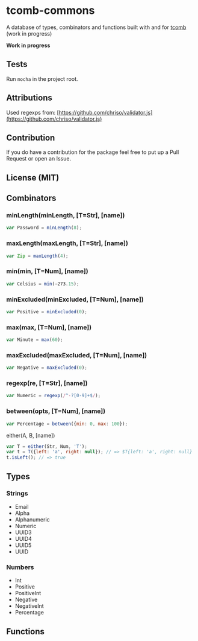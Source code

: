 # tcomb-commons

A database of types, combinators and functions built with and for [tcomb](https://github.com/gcanti/tcomb) (work in progress)

**Work in progress**

## Tests

Run `mocha` in the project root.

## Attributions

Used regexps from: [https://github.com/chriso/validator.js](https://github.com/chriso/validator.js)

## Contribution

If you do have a contribution for the package feel free to put up a Pull Request or open an Issue.

## License (MIT)

## Combinators

### minLength(minLength, [T=Str], [name])
  
```javascript
var Password = minLength(8);
```

### maxLength(maxLength, [T=Str], [name])
  
```javascript
var Zip = maxLength(4);
```

### min(min, [T=Num], [name])
  
```javascript
var Celsius = min(−273.15);
```

### minExcluded(minExcluded, [T=Num], [name])
  
```javascript
var Positive = minExcluded(0);
```

### max(max, [T=Num], [name])
  
```javascript
var Minute = max(60);
```

### maxExcluded(maxExcluded, [T=Num], [name])
  
```javascript
var Negative = maxExcluded(0);
```

### regexp(re, [T=Str], [name])
  
```javascript
var Numeric = regexp(/^-?[0-9]+$/);
```

### between(opts, [T=Num], [name])
  
```javascript
var Percentage = between({min: 0, max: 100});
```

either(A, B, [name])
  
```javascript
var T = either(Str, Num, 'T');
var t = T({left: 'a', right: null}); // => $T{left: 'a', right: null}
t.isLeft(); // => true
```

## Types

### Strings
  
- Email
- Alpha
- Alphanumeric
- Numeric
- UUID3
- UUID4
- UUID5
- UUID

### Numbers
  
- Int
- Positive
- PositiveInt
- Negative
- NegativeInt
- Percentage

## Functions